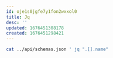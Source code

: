 ```yaml
---
id: oje1s0jgfe7y1fon2wxxol0
title: Jq
desc: ''
updated: 1676451308178
created: 1676451298421
---
```


```bash
cat ../api/schemas.json ' jq ".[].name"
```